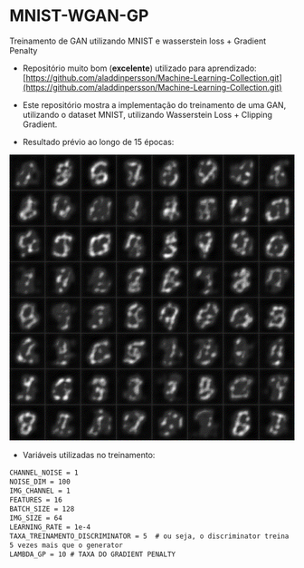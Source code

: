 # MNIST-WGAN-GP
 Treinamento de GAN utilizando MNIST e wasserstein loss + Gradient Penalty

- Repositório muito bom (**excelente**) utilizado para aprendizado: [https://github.com/aladdinpersson/Machine-Learning-Collection.git](https://github.com/aladdinpersson/Machine-Learning-Collection.git)

- Este repositório mostra a implementação do treinamento de uma GAN, utilizando o dataset MNIST, utilizando Wasserstein Loss + Clipping Gradient.  

- Resultado prévio ao longo de 15 épocas:  

![resultado](video.gif)

- Variáveis utilizadas no treinamento:  

```
CHANNEL_NOISE = 1
NOISE_DIM = 100
IMG_CHANNEL = 1
FEATURES = 16
BATCH_SIZE = 128
IMG_SIZE = 64
LEARNING_RATE = 1e-4
TAXA_TREINAMENTO_DISCRIMINATOR = 5  # ou seja, o discriminator treina 5 vezes mais que o generator
LAMBDA_GP = 10 # TAXA DO GRADIENT PENALTY
```